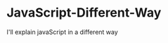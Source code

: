                                                                                                                     
# JavaScript-Different-Way
I'll explain javaScript in a different way       
  









